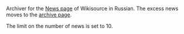 Archiver for the [News page](https://ru.wikisource.org/wiki/%D0%92%D0%B8%D0%BA%D0%B8%D1%82%D0%B5%D0%BA%D0%B0:%D0%9D%D0%BE%D0%B2%D0%BE%D1%81%D1%82%D0%B8_%D1%81%D0%B0%D0%B9%D1%82%D0%B0) of Wikisource in Russian.
The excess news moves to the [archive page](https://ru.wikisource.org/wiki/%D0%92%D0%B8%D0%BA%D0%B8%D1%82%D0%B5%D0%BA%D0%B0:%D0%A4%D0%BE%D1%80%D1%83%D0%BC/%D0%90%D1%80%D1%85%D0%B8%D0%B2).

The limit on the number of news is set to 10.